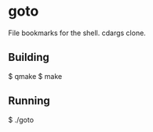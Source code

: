 goto
====

File bookmarks for the shell. cdargs clone.

Building
--------
 $ qmake
 $ make

Running
-------
 $ ./goto
